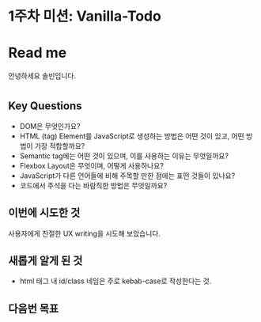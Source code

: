 # 1주차 미션: Vanilla-Todo

# Read me

안녕하세요 솔빈입니다.

#

## Key Questions

- DOM은 무엇인가요?
- HTML (tag) Element를 JavaScript로 생성하는 방법은 어떤 것이 있고, 어떤 방법이 가장 적합할까요?
- Semantic tag에는 어떤 것이 있으며, 이를 사용하는 이유는 무엇일까요?
- Flexbox Layout은 무엇이며, 어떻게 사용하나요?
- JavaScript가 다른 언어들에 비해 주목할 만한 점에는 표떤 것들이 있나요?
- 코드에서 주석을 다는 바람직한 방법은 무엇일까요?

## 이번에 시도한 것

사용자에게 친절한 UX writing을 시도해 보았습니다.

## 새롭게 알게 된 것

- html 태그 내 id/class 네임은 주로 kebab-case로 작성한다는 것.

## 다음번 목표
